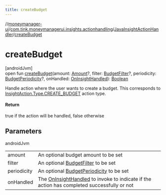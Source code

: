 ```yaml
---
title: createBudget
---
```

//[moneymanager-ui](../../../index.html)/[com.tink.moneymanagerui.insights.actionhandling](../index.html)/[JavaInsightActionHandler](index.html)/[createBudget](create-budget.html)



# createBudget



[androidJvm]\
open fun [createBudget](create-budget.html)(amount: [Amount](../../com.tink.model.misc/-amount/index.html)?, filter: [BudgetFilter](../../com.tink.model.budget/index.html#-2018963458%2FClasslikes%2F1000845458)?, periodicity: [BudgetPeriodicity](../../com.tink.model.budget/index.html#-756637127%2FClasslikes%2F1000845458)?, onHandled: [OnInsightHandled](../../com.tink.moneymanagerui.insights.actionhandling.callbacks/-on-insight-handled/index.html)): [Boolean](https://kotlinlang.org/api/latest/jvm/stdlib/kotlin/-boolean/index.html)



Handle action where the user wants to create a budget. This corresponds to [InsightAction.Type.CREATE_BUDGET](../../com.tink.model.insights/-insight-action/-type/-c-r-e-a-t-e_-b-u-d-g-e-t/index.html) action type.



#### Return



true if the action will be handled, false otherwise



## Parameters


androidJvm

| | |
|---|---|
| amount | An optional budget amount to be set |
| filter | An optional [BudgetFilter](../../com.tink.model.budget/index.html#-2018963458%2FClasslikes%2F1000845458) to be set |
| periodicity | An optional [BudgetPeriodicity](../../com.tink.model.budget/index.html#-756637127%2FClasslikes%2F1000845458) to be set |
| onHandled | The [OnInsightHandled](../../com.tink.moneymanagerui.insights.actionhandling.callbacks/-on-insight-handled/index.html) to invoke to indicate if the action has completed successfully or not |




